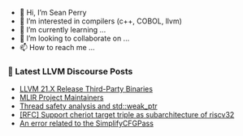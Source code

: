 - 👋 Hi, I’m Sean Perry
- 👀 I’m interested in compilers (c++, COBOL, llvm)
- 🌱 I’m currently learning ...
- 💞️ I’m looking to collaborate on ...
- 📫 How to reach me ...

<!---
s66perry/s66perry is a ✨ special ✨ repository because its `README.md` (this file) appears on your GitHub profile.
You can click the Preview link to take a look at your changes.
--->
### 📕 Latest LLVM Discourse Posts

<!-- DISCOURSE-LLVM:START -->
- [LLVM 21.X Release Third-Party Binaries](https://discourse.llvm.org/t/llvm-21-x-release-third-party-binaries/87420#post_6)
- [MLIR Project Maintainers](https://discourse.llvm.org/t/mlir-project-maintainers/87189#post_21)
- [Thread safety analysis and std::weak_ptr](https://discourse.llvm.org/t/thread-safety-analysis-and-std-weak-ptr/87864#post_2)
- [[RFC] Support cheriot target triple as subarchitecture of riscv32](https://discourse.llvm.org/t/rfc-support-cheriot-target-triple-as-subarchitecture-of-riscv32/87883#post_1)
- [An error related to the SimplifyCFGPass](https://discourse.llvm.org/t/an-error-related-to-the-simplifycfgpass/87877#post_3)
<!-- DISCOURSE-LLVM:END -->
